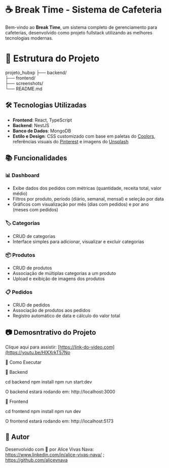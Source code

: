 # ☕ Break Time - Sistema de Cafeteria

Bem-vindo ao **Break Time**, um sistema completo de gerenciamento para cafeterias, desenvolvido como projeto fullstack utilizando as melhores tecnologias modernas.

# 📁 Estrutura do Projeto
projeto_hubxp
├── backend/       
├── frontend/      
├── screenshots/    
└── README.md       
## 🛠️ Tecnologias Utilizadas

- **Frontend**: React, TypeScript
- **Backend**: NestJS
- **Banco de Dados**: MongoDB
- **Estilo e Design**: CSS customizado com base em paletas do [Coolors](https://coolors.co/), referências visuais do [Pinterest](https://pinterest.com) e imagens do [Unsplash](https://unsplash.com)

## 📚 Funcionalidades

### 📊 Dashboard
- Exibe dados dos pedidos com métricas (quantidade, receita total, valor médio)
- Filtros por produto, período (diário, semanal, mensal) e seleção por data
- Gráficos com visualização por mês (dias com pedidos) e por ano (meses com pedidos)

### 🏷️ Categorias
- CRUD de categorias
- Interface simples para adicionar, visualizar e excluir categorias

### 📦 Produtos
- CRUD de produtos
- Associação de múltiplas categorias a um produto
- Upload e exibição de imagens dos produtos

### 📋 Pedidos
- CRUD de pedidos
- Associação de produtos aos pedidos
- Registro automático de data e cálculo do valor total

## 📷 Demosntrativo do Projeto
Clique aqui para assistir: [https://link-do-video.com](https://youtu.be/HlXXrkT57No

🚀 Como Executar

🔧 Backend

cd backend
npm install
npm run start:dev

O backend estará rodando em: http://localhost:3000

🎨 Frontend

cd frontend
npm install
npm run dev

O frontend estará rodando em: http://localhost:5173

## 🙌 Autor

Desenvolvido com 💙 por Alice Vivas Nava: https://www.linkedin.com/in/alice-vivas-nava/ ; https://github.com/alicevnava




